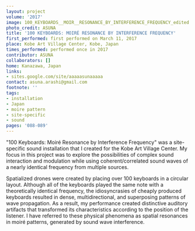 ```yaml
---
layout: project
volume: '2017'
image: 100_KEYBOARDS__MOIR__RESONANCE_BY_INTERFERENCE_FREQUENCY_edited.jpg
photo_credit: ASUNA
title: '100 KEYBOARDS: MOIRÉ RESONANCE BY INTERFERENCE FREQUENCY'
first_performed: first performed on March 11, 2017
place: Kobe Art Village Center, Kobe, Japan
times_performed: performed once in 2017
contributor: ASUNA
collaborators: []
home: Kanazawa, Japan
links:
- sites.google.com/site/aaaaasunaaaaa
contact: asuna.arashi@gmail.com
footnote: ''
tags:
- installation
- Japan
- moire pattern
- site-specific
- sound
pages: '088-089'
---
```


"100 Keyboards: Moiré Resonance by Interference Frequency" was a site-specific sound installation that I created for the Kobe Art Village Center. My focus in this project was to explore the possibilities of complex sound interaction and modulation while using coherent/correlated sound waves of a nearly identical frequency from multiple sources.

Spatialized drones were created by placing over 100 keyboards in a circular layout. Although all of the keyboards played the same note with a theoretically identical frequency, the idiosyncrasies of cheaply produced keyboards resulted in dense, multidirectional, and superposing patterns of wave propagation. As a result, my performance created distinctive auditory artifacts that transformed its characteristics according to the position of the listener. I have referred to these physical phenomena as spatial resonances in moiré patterns, generated by sound wave interference.
